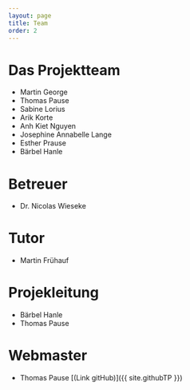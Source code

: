 ```yaml
---
layout: page
title: Team
order: 2
---
```

<!-- Team-Page -->
# Das Projektteam

* Martin George
* Thomas Pause
* Sabine Lorius
* Arik Korte
* Anh Kiet Nguyen
* Josephine Annabelle Lange
* Esther Prause
* Bärbel Hanle    

# Betreuer

* Dr. Nicolas Wieseke

# Tutor

* Martin Frühauf

# Projekleitung

* Bärbel Hanle
* Thomas Pause

# Webmaster

* Thomas Pause [(Link gitHub)]({{ site.githubTP }})
